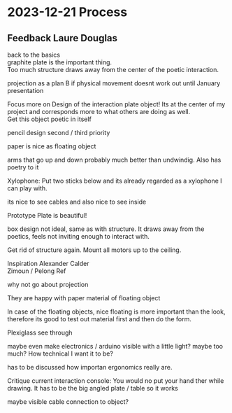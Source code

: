# 2023-12-21 Process

## Feedback Laure Douglas

back to the basics  
graphite plate is the important thing.  
Too much structure draws away from the center of the poetic interaction.

projection as a plan B if physical movement doesnt work out until January presentation

Focus more on Design of the interaction plate object! Its at the center of my project and corresponds more to what others are doing as well.  
Get this object poetic in itself

pencil design second / third priority

paper is nice as floating object

arms that go up and down probably much better than undwindig. Also has poetry to it

Xylophone: Put two sticks below and its already regarded as a xylophone I can play with.

its nice to see cables and also nice to see inside

Prototype Plate is beautiful!

box design not ideal, same as with structure. It draws away from the poetics, feels not inviting enough to interact with.

Get rid of structure again. Mount all motors up to the ceiling.

Inspiration Alexander Calder  
Zimoun / Pelong Ref

why not go about projection

They are happy with paper material of floating object

In case of the floating objects, nice floating is more important than the look, therefore its good to test out material first and then do the form.

Plexiglass see through

maybe even make electronics / arduino visible with a little light? maybe too much? How technical I want it to be?

has to be discussed how importan ergonomics really are.

Critique current interaction console: You would no put your hand ther while drawing. It has to be the big angled plate / table so it works

maybe visible cable connection to object?

